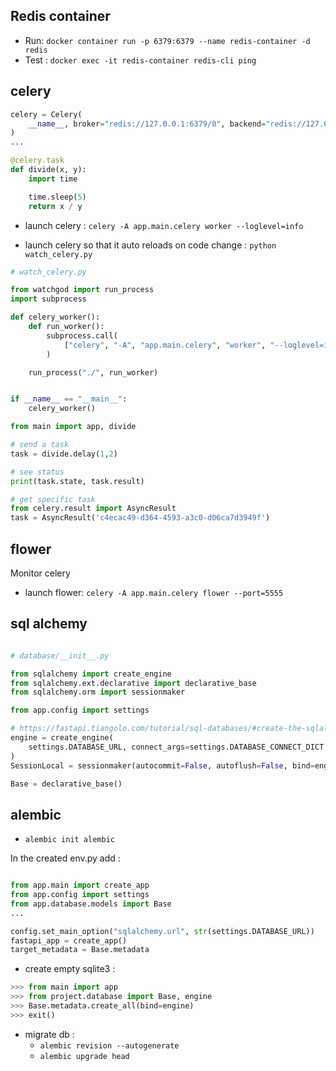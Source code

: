 ## Redis container

- Run: `docker container run -p 6379:6379 --name redis-container -d redis`
- Test : `docker exec -it redis-container redis-cli ping`

## celery

```python
celery = Celery(
    __name__, broker="redis://127.0.0.1:6379/0", backend="redis://127.0.0.1:6379/0"
)
...

@celery.task
def divide(x, y):
    import time

    time.sleep(5)
    return x / y
```

- launch celery : `celery -A app.main.celery worker --loglevel=info`

- launch celery so that it auto reloads on code change : `python watch_celery.py`
```python
# watch_celery.py

from watchgod import run_process
import subprocess

def celery_worker():
    def run_worker():
        subprocess.call(
            ["celery", "-A", "app.main.celery", "worker", "--loglevel=info"]
        )

    run_process("./", run_worker)


if __name__ == "__main__":
    celery_worker()
```


```python
from main import app, divide

# send a task
task = divide.delay(1,2)

# see status
print(task.state, task.result)
```

```python
# get specific task
from celery.result import AsyncResult
task = AsyncResult('c4ecac49-d364-4593-a3c0-d06ca7d3949f')

```

## flower

Monitor celery

- launch flower: `celery -A app.main.celery flower --port=5555`

## sql alchemy

```python

# database/__init__.py

from sqlalchemy import create_engine
from sqlalchemy.ext.declarative import declarative_base
from sqlalchemy.orm import sessionmaker

from app.config import settings

# https://fastapi.tiangolo.com/tutorial/sql-databases/#create-the-sqlalchemy-engine
engine = create_engine(
    settings.DATABASE_URL, connect_args=settings.DATABASE_CONNECT_DICT
)
SessionLocal = sessionmaker(autocommit=False, autoflush=False, bind=engine)

Base = declarative_base()
```

## alembic

- `alembic init alembic`

In the created env.py add :

```python

from app.main import create_app
from app.config import settings
from app.database.models import Base
...

config.set_main_option("sqlalchemy.url", str(settings.DATABASE_URL))
fastapi_app = create_app()
target_metadata = Base.metadata
```

- create empty sqlite3 :

```python
>>> from main import app
>>> from project.database import Base, engine
>>> Base.metadata.create_all(bind=engine)
>>> exit()
```

- migrate db :
  - `alembic revision --autogenerate`
  - `alembic upgrade head`
